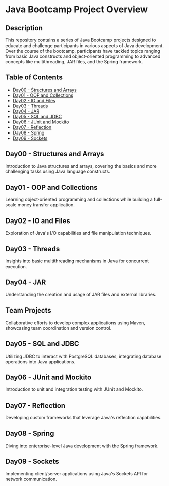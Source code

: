 # Java Bootcamp Project Overview

## Description

This repository contains a series of Java Bootcamp projects designed to educate and challenge participants in various aspects of Java development. Over the course of the bootcamp, participants have tackled topics ranging from basic Java constructs and object-oriented programming to advanced concepts like multithreading, JAR files, and the Spring framework.

## Table of Contents

- [Day00 - Structures and Arrays](#day00---structures-and-arrays)
- [Day01 - OOP and Collections](#day01---oop-and-collections)
- [Day02 - IO and Files](#day02---io-and-files)
- [Day03 - Threads](#day03---threads)
- [Day04 - JAR](#day04---jar)
- [Day05 - SQL and JDBC](#day05---sql-and-jdbc)
- [Day06 - JUnit and Mockito](#day06---junit-and-mockito)
- [Day07 - Reflection](#day07---reflection)
- [Day08 - Spring](#day08---spring)
- [Day09 - Sockets](#day09---sockets)

## Day00 - Structures and Arrays

Introduction to Java structures and arrays, covering the basics and more challenging tasks using Java language constructs.

## Day01 - OOP and Collections

Learning object-oriented programming and collections while building a full-scale money transfer application.

## Day02 - IO and Files

Exploration of Java's I/O capabilities and file manipulation techniques.

## Day03 - Threads

Insights into basic multithreading mechanisms in Java for concurrent execution.

## Day04 - JAR

Understanding the creation and usage of JAR files and external libraries.

## Team Projects

Collaborative efforts to develop complex applications using Maven, showcasing team coordination and version control.

## Day05 - SQL and JDBC

Utilizing JDBC to interact with PostgreSQL databases, integrating database operations into Java applications.

## Day06 - JUnit and Mockito

Introduction to unit and integration testing with JUnit and Mockito.

## Day07 - Reflection

Developing custom frameworks that leverage Java's reflection capabilities.

## Day08 - Spring

Diving into enterprise-level Java development with the Spring framework.

## Day09 - Sockets

Implementing client/server applications using Java's Sockets API for network communication.